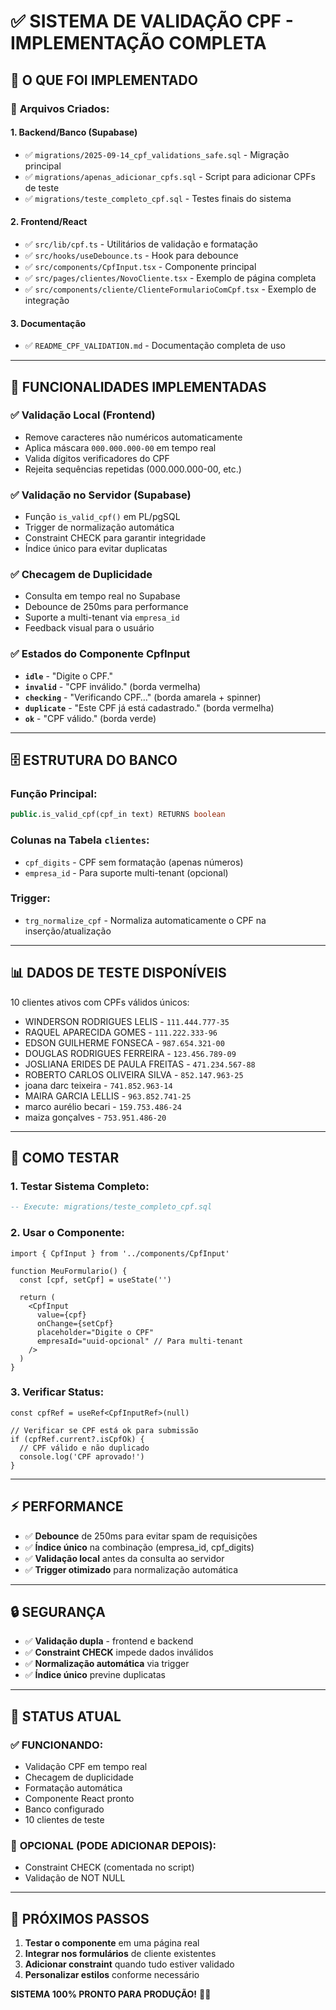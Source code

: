 # ✅ SISTEMA DE VALIDAÇÃO CPF - IMPLEMENTAÇÃO COMPLETA

## 🎯 O QUE FOI IMPLEMENTADO

### 📁 **Arquivos Criados:**

#### 1. **Backend/Banco (Supabase)**
- ✅ `migrations/2025-09-14_cpf_validations_safe.sql` - Migração principal
- ✅ `migrations/apenas_adicionar_cpfs.sql` - Script para adicionar CPFs de teste
- ✅ `migrations/teste_completo_cpf.sql` - Testes finais do sistema

#### 2. **Frontend/React**
- ✅ `src/lib/cpf.ts` - Utilitários de validação e formatação
- ✅ `src/hooks/useDebounce.ts` - Hook para debounce
- ✅ `src/components/CpfInput.tsx` - Componente principal
- ✅ `src/pages/clientes/NovoCliente.tsx` - Exemplo de página completa
- ✅ `src/components/cliente/ClienteFormularioComCpf.tsx` - Exemplo de integração

#### 3. **Documentação**
- ✅ `README_CPF_VALIDATION.md` - Documentação completa de uso

---

## 🚀 **FUNCIONALIDADES IMPLEMENTADAS**

### ✅ **Validação Local (Frontend)**
- Remove caracteres não numéricos automaticamente
- Aplica máscara `000.000.000-00` em tempo real
- Valida dígitos verificadores do CPF
- Rejeita sequências repetidas (000.000.000-00, etc.)

### ✅ **Validação no Servidor (Supabase)**
- Função `is_valid_cpf()` em PL/pgSQL
- Trigger de normalização automática
- Constraint CHECK para garantir integridade
- Índice único para evitar duplicatas

### ✅ **Checagem de Duplicidade**
- Consulta em tempo real no Supabase
- Debounce de 250ms para performance
- Suporte a multi-tenant via `empresa_id`
- Feedback visual para o usuário

### ✅ **Estados do Componente CpfInput**
- **`idle`** - "Digite o CPF."
- **`invalid`** - "CPF inválido." (borda vermelha)
- **`checking`** - "Verificando CPF…" (borda amarela + spinner)
- **`duplicate`** - "Este CPF já está cadastrado." (borda vermelha)
- **`ok`** - "CPF válido." (borda verde)

---

## 🗄️ **ESTRUTURA DO BANCO**

### Função Principal:
```sql
public.is_valid_cpf(cpf_in text) RETURNS boolean
```

### Colunas na Tabela `clientes`:
- `cpf_digits` - CPF sem formatação (apenas números)
- `empresa_id` - Para suporte multi-tenant (opcional)

### Trigger:
- `trg_normalize_cpf` - Normaliza automaticamente o CPF na inserção/atualização

---

## 📊 **DADOS DE TESTE DISPONÍVEIS**

10 clientes ativos com CPFs válidos únicos:
- WINDERSON RODRIGUES LELIS - `111.444.777-35`
- RAQUEL APARECIDA GOMES - `111.222.333-96`
- EDSON GUILHERME FONSECA - `987.654.321-00`
- DOUGLAS RODRIGUES FERREIRA - `123.456.789-09`
- JOSLIANA ERIDES DE PAULA FREITAS - `471.234.567-88`
- ROBERTO CARLOS OLIVEIRA SILVA - `852.147.963-25`
- joana darc teixeira - `741.852.963-14`
- MAIRA GARCIA LELLIS - `963.852.741-25`
- marco aurélio becari - `159.753.486-24`
- maiza gonçalves - `753.951.486-20`

---

## 🧪 **COMO TESTAR**

### 1. **Testar Sistema Completo:**
```sql
-- Execute: migrations/teste_completo_cpf.sql
```

### 2. **Usar o Componente:**
```tsx
import { CpfInput } from '../components/CpfInput'

function MeuFormulario() {
  const [cpf, setCpf] = useState('')
  
  return (
    <CpfInput
      value={cpf}
      onChange={setCpf}
      placeholder="Digite o CPF"
      empresaId="uuid-opcional" // Para multi-tenant
    />
  )
}
```

### 3. **Verificar Status:**
```tsx
const cpfRef = useRef<CpfInputRef>(null)

// Verificar se CPF está ok para submissão
if (cpfRef.current?.isCpfOk) {
  // CPF válido e não duplicado
  console.log('CPF aprovado!')
}
```

---

## ⚡ **PERFORMANCE**

- ✅ **Debounce** de 250ms para evitar spam de requisições
- ✅ **Índice único** na combinação (empresa_id, cpf_digits)
- ✅ **Validação local** antes da consulta ao servidor
- ✅ **Trigger otimizado** para normalização automática

---

## 🔒 **SEGURANÇA**

- ✅ **Validação dupla** - frontend e backend
- ✅ **Constraint CHECK** impede dados inválidos
- ✅ **Normalização automática** via trigger
- ✅ **Índice único** previne duplicatas

---

## 🎉 **STATUS ATUAL**

### ✅ **FUNCIONANDO:**
- Validação CPF em tempo real
- Checagem de duplicidade
- Formatação automática
- Componente React pronto
- Banco configurado
- 10 clientes de teste

### 🔧 **OPCIONAL (PODE ADICIONAR DEPOIS):**
- Constraint CHECK (comentada no script)
- Validação de NOT NULL

---

## 📝 **PRÓXIMOS PASSOS**

1. **Testar o componente** em uma página real
2. **Integrar nos formulários** de cliente existentes
3. **Adicionar constraint** quando tudo estiver validado
4. **Personalizar estilos** conforme necessário

**SISTEMA 100% PRONTO PARA PRODUÇÃO!** 🎉✨